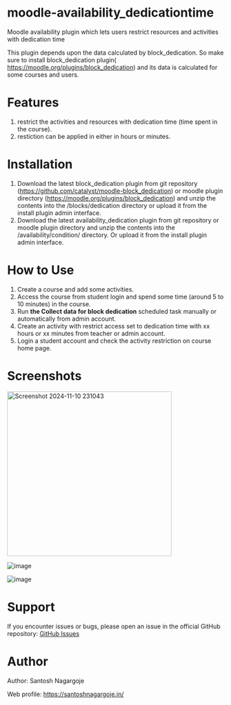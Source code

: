 # moodle-availability_dedicationtime
Moodle availability plugin which lets users restrict resources and activities with dedication time

This plugin depends upon the data calculated by block_dedication. So make sure to install block_dedication plugin( https://moodle.org/plugins/block_dedication) and its data is calculated for some courses and users.

# Features
1. restrict the activities and resources with dedication time (time spent in the course).
2. restiction can be applied in either in hours or minutes.

# Installation
1. Download the latest block_dedication plugin from git repository (https://github.com/catalyst/moodle-block_dedication) or moodle plugin directory (https://moodle.org/plugins/block_dedication) and unzip the contents into the /blocks/dedication directory or upload it from the install plugin admin interface.
2. Download the latest availability_dedication plugin from git repository or moodle plugin directory and unzip the contents into the /availability/condition/ directory. Or upload it from the install plugin admin interface.

# How to Use
1. Create a course and add some activities.
2. Access the course from student login and spend some time (around 5 to 10 minutes) in the course.
3. Run **the Collect data for block dedication** scheduled task manually or automatically from admin account.
4. Create an activity with restrict access set to dedication time with xx hours or xx minutes from teacher or admin account.
5. Login a student account and check the activity restriction on course home page.

# Screenshots
<img width="381" alt="Screenshot 2024-11-10 231043" src="https://github.com/user-attachments/assets/a182c909-3a74-4868-ab06-8cd5aafba831">

![image](https://github.com/user-attachments/assets/623b5ebc-0e1d-4b7c-9c5c-4b20a56bbf6e)

![image](https://github.com/user-attachments/assets/5241fccc-2916-42f2-987e-93e5bec808e9)

# Support
If you encounter issues or bugs, please open an issue in the official GitHub repository: [GitHub Issues](https://github.com/santoshndev/moodle-availability_dedicationtime/issues)

# Author
Author: Santosh Nagargoje

Web profile: https://santoshnagargoje.in/

